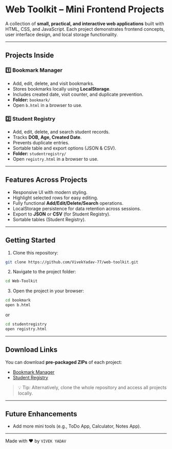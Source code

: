# Web Toolkit – Mini Frontend Projects


A collection of **small, practical, and interactive web applications** built with HTML, CSS, and JavaScript. Each project demonstrates frontend concepts, user interface design, and local storage functionality.

---

## Projects Inside

### 1️⃣ Bookmark Manager
- Add, edit, delete, and visit bookmarks.
- Stores bookmarks locally using **LocalStorage**.
- Includes created date, visit counter, and duplicate prevention.
- **Folder:** `bookmark/`
- Open `b.html` in a browser to use.

### 2️⃣ Student Registry
- Add, edit, delete, and search student records.
- Tracks **DOB, Age, Created Date**.
- Prevents duplicate entries.
- Sortable table and export options (JSON & CSV).
- **Folder:** `studentregistry/`
- Open `registry.html` in a browser to use.

---

## Features Across Projects
- Responsive UI with modern styling.
- Highlight selected rows for easy editing.
- Fully functional **Add/Edit/Delete/Search** operations.
- LocalStorage persistence for data retention across sessions.
- Export to **JSON** or **CSV** (for Student Registry).
- Sortable tables (Student Registry).

---

## Getting Started
1. Clone this repository:

```bash
git clone https://github.com/VivekYadav-77/web-toolkit.git
```

2. Navigate to the project folder:

```bash
cd Web-Toolkit
```

3. Open the project in your browser:

```bash
cd bookmark
open b.html
```
or
```bash
cd studentregistry
open registry.html
```

---

## Download Links
You can download **pre-packaged ZIPs** of each project:

- [Bookmark Manager](./bookmark.zip)  
- [Student Registry](./studentregistry.zip)  

> 💡 Tip: Alternatively, clone the whole repository and access all projects locally.

---

## Future Enhancements
- Add more mini tools (e.g., ToDo App, Calculator, Notes App).

---

Made with ❤️ by `VIVEK YADAV`
